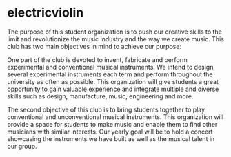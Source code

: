 # electricviolin
The purpose of this student organization is to push our creative skills to the limit and revolutionize the music industry and the way we create music. This club has two main objectives in mind to achieve our purpose:

One part of the club is devoted to invent, fabricate and perform experimental and conventional musical instruments. We intend to design several experimental instruments each term and perform throughout the university as often as possible. This organization will give students a great opportunity to gain valuable experience and integrate multiple and diverse skills such as design, manufacture, music, engineering and more. 

The second objective of this club is to bring students together to play conventional and unconventional musical instruments.  This organization will provide a space for students to make music and enable them to find other musicians with similar interests.  Our yearly goal will be to hold a concert showcasing the instruments we have built as well as the musical talent in our group.

